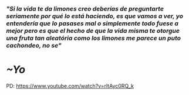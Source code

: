 ﻿### _"Si la vida te da limones creo deberías de preguntarte seriamente por qué lo está haciendo, es que vamos a ver, yo entendería que lo pasases mal o simplemente todo fuese a mejor pero es que el hecho de que la vida misma te otorgue una fruta tan aleatória como los limones me parece un puto cachondeo, no se"_
# _~Yo_

PD: https://www.youtube.com/watch?v=rltAyc0RQ_k